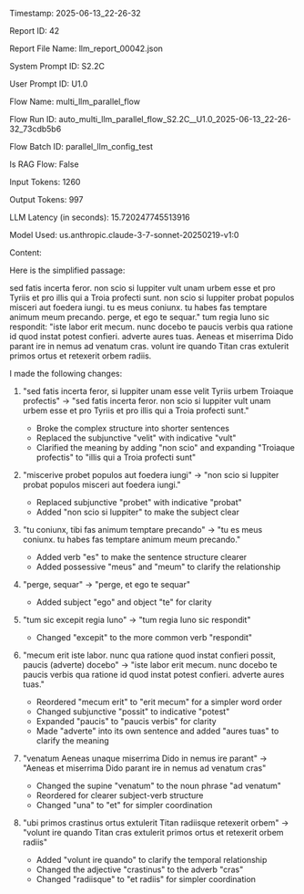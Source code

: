 Timestamp: 2025-06-13_22-26-32

Report ID: 42

Report File Name: llm_report_00042.json

System Prompt ID: S2.2C

User Prompt ID: U1.0

Flow Name: multi_llm_parallel_flow

Flow Run ID: auto_multi_llm_parallel_flow_S2.2C__U1.0_2025-06-13_22-26-32_73cdb5b6

Flow Batch ID: parallel_llm_config_test

Is RAG Flow: False

Input Tokens: 1260

Output Tokens: 997

LLM Latency (in seconds): 15.720247745513916

Model Used: us.anthropic.claude-3-7-sonnet-20250219-v1:0

Content:

Here is the simplified passage:

sed fatis incerta feror. non scio si Iuppiter vult unam urbem esse et pro Tyriis et pro illis qui a Troia profecti sunt. non scio si Iuppiter probat populos misceri aut foedera iungi. tu es meus coniunx. tu habes fas temptare animum meum precando. perge, et ego te sequar." tum regia Iuno sic respondit: "iste labor erit mecum. nunc docebo te paucis verbis qua ratione id quod instat potest confieri. adverte aures tuas. Aeneas et miserrima Dido parant ire in nemus ad venatum cras. volunt ire quando Titan cras extulerit primos ortus et retexerit orbem radiis.

I made the following changes:

1. "sed fatis incerta feror, si Iuppiter unam esse velit Tyriis urbem Troiaque profectis" → "sed fatis incerta feror. non scio si Iuppiter vult unam urbem esse et pro Tyriis et pro illis qui a Troia profecti sunt."
   - Broke the complex structure into shorter sentences
   - Replaced the subjunctive "velit" with indicative "vult"
   - Clarified the meaning by adding "non scio" and expanding "Troiaque profectis" to "illis qui a Troia profecti sunt"

2. "miscerive probet populos aut foedera iungi" → "non scio si Iuppiter probat populos misceri aut foedera iungi."
   - Replaced subjunctive "probet" with indicative "probat"
   - Added "non scio si Iuppiter" to make the subject clear

3. "tu coniunx, tibi fas animum temptare precando" → "tu es meus coniunx. tu habes fas temptare animum meum precando."
   - Added verb "es" to make the sentence structure clearer
   - Added possessive "meus" and "meum" to clarify the relationship

4. "perge, sequar" → "perge, et ego te sequar"
   - Added subject "ego" and object "te" for clarity

5. "tum sic excepit regia Iuno" → "tum regia Iuno sic respondit"
   - Changed "excepit" to the more common verb "respondit"

6. "mecum erit iste labor. nunc qua ratione quod instat confieri possit, paucis (adverte) docebo" → "iste labor erit mecum. nunc docebo te paucis verbis qua ratione id quod instat potest confieri. adverte aures tuas."
   - Reordered "mecum erit" to "erit mecum" for a simpler word order
   - Changed subjunctive "possit" to indicative "potest"
   - Expanded "paucis" to "paucis verbis" for clarity
   - Made "adverte" into its own sentence and added "aures tuas" to clarify the meaning

7. "venatum Aeneas unaque miserrima Dido in nemus ire parant" → "Aeneas et miserrima Dido parant ire in nemus ad venatum cras"
   - Changed the supine "venatum" to the noun phrase "ad venatum"
   - Reordered for clearer subject-verb structure
   - Changed "una" to "et" for simpler coordination

8. "ubi primos crastinus ortus extulerit Titan radiisque retexerit orbem" → "volunt ire quando Titan cras extulerit primos ortus et retexerit orbem radiis"
   - Added "volunt ire quando" to clarify the temporal relationship
   - Changed the adjective "crastinus" to the adverb "cras"
   - Changed "radiisque" to "et radiis" for simpler coordination
